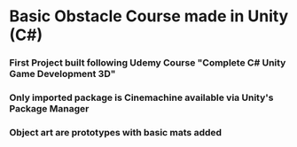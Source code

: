 # Basic Obstacle Course made in Unity (C#)
### First Project built following Udemy Course "Complete C# Unity Game Development 3D"
### Only imported package is Cinemachine available via Unity's Package Manager
### Object art are prototypes with basic mats added
